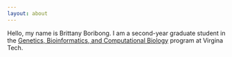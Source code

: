 ```yaml
---
layout: about
---
```


Hello, my name is Brittany Boribong. I am a second-year graduate student in the [Genetics, Bioinformatics, and Computational Biology](http://gbcb.vbi.vt.edu/) program at Virgina Tech.
